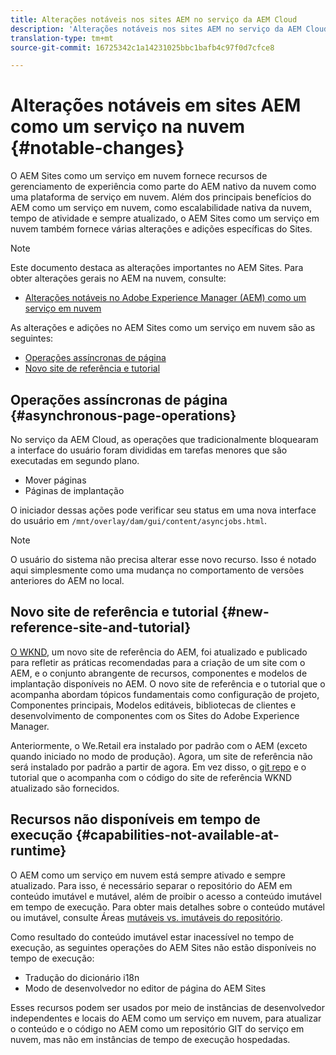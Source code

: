 ```yaml
---
title: Alterações notáveis nos sites AEM no serviço da AEM Cloud
description: 'Alterações notáveis nos sites AEM no serviço da AEM Cloud '
translation-type: tm+mt
source-git-commit: 16725342c1a14231025bbc1bafb4c97f0d7cfce8

---
```



# Alterações notáveis em sites AEM como um serviço na nuvem {#notable-changes}

O AEM Sites como um serviço em nuvem fornece recursos de gerenciamento de experiência como parte do AEM nativo da nuvem como uma plataforma de serviço em nuvem. Além dos principais benefícios do AEM como um serviço em nuvem, como escalabilidade nativa da nuvem, tempo de atividade e sempre atualizado, o AEM Sites como um serviço em nuvem também fornece várias alterações e adições específicas do Sites.

>[!NOTE]
>Este documento destaca as alterações importantes no AEM Sites. Para obter alterações gerais no AEM na nuvem, consulte:
>
>* [Alterações notáveis no Adobe Experience Manager (AEM) como um serviço em nuvem](/help/release-notes/aem-cloud-changes.md)


As alterações e adições no AEM Sites como um serviço em nuvem são as seguintes:

* [Operações assíncronas de página](#asynchronous-page-operations)
* [Novo site de referência e tutorial](#new-reference-site-and-tutorial)

## Operações assíncronas de página {#asynchronous-page-operations}

No serviço da AEM Cloud, as operações que tradicionalmente bloquearam a interface do usuário foram divididas em tarefas menores que são executadas em segundo plano.

* Mover páginas
* Páginas de implantação

O iniciador dessas ações pode verificar seu status em uma nova interface do usuário em `/mnt/overlay/dam/gui/content/asyncjobs.html`.

>[!NOTE]
>
>O usuário do sistema não precisa alterar esse novo recurso. Isso é notado aqui simplesmente como uma mudança no comportamento de versões anteriores do AEM no local.

## Novo site de referência e tutorial {#new-reference-site-and-tutorial}

[O WKND](https://wknd.site/), um novo site de referência do AEM, foi atualizado e publicado para refletir as práticas recomendadas para a criação de um site com o AEM, e o conjunto abrangente de recursos, componentes e modelos de implantação disponíveis no AEM. O novo site de referência e o tutorial [](https://docs.adobe.com/content/help/en/experience-manager-learn/getting-started-wknd-tutorial-develop/overview.html) que o acompanha abordam tópicos fundamentais como configuração de projeto, Componentes principais, Modelos editáveis, bibliotecas de clientes e desenvolvimento de componentes com os Sites do Adobe Experience Manager.

Anteriormente, o We.Retail era instalado por padrão com o AEM (exceto quando iniciado no modo de produção).  Agora, um site de referência não será instalado por padrão a partir de agora.  Em vez disso, o [git repo](https://github.com/adobe/aem-guides-wknd/) e o tutorial [](https://docs.adobe.com/content/help/en/experience-manager-learn/getting-started-wknd-tutorial-develop/overview.html) que o acompanha com o código do site de referência WKND atualizado são fornecidos.

## Recursos não disponíveis em tempo de execução {#capabilities-not-available-at-runtime}

O AEM como um serviço em nuvem está sempre ativado e sempre atualizado. Para isso, é necessário separar o repositório do AEM em conteúdo imutável e mutável, além de proibir o acesso a conteúdo imutável em tempo de execução. Para obter mais detalhes sobre o conteúdo mutável ou imutável, consulte Áreas [mutáveis vs. imutáveis do repositório](/help/implementing/developing/introduction/aem-project-content-package-structure.md#mutable-vs-immutable).

Como resultado do conteúdo imutável estar inacessível no tempo de execução, as seguintes operações do AEM Sites não estão disponíveis no tempo de execução:

* Tradução do dicionário i18n
* Modo de desenvolvedor no editor de página do AEM Sites

Esses recursos podem ser usados por meio de instâncias de desenvolvedor independentes e locais do AEM como um serviço em nuvem, para atualizar o conteúdo e o código no AEM como um repositório GIT do serviço em nuvem, mas não em instâncias de tempo de execução hospedadas.
